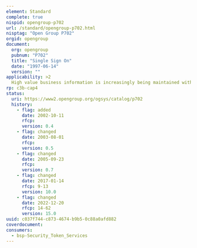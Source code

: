 ```yaml
---
element: Standard
complete: true
nispid: opengroup-p702
url: /standard/opengroup-p702.html
nisptag: "Open Group P702"
orgid: opengroup
document:
  org: opengroup
  pubnum: "P702"
  title: "Single Sign On"
  date: "1997-06-14"
  version: ""
applicability: >2
  High value business information is increasingly being maintained within multiple data processing systems in distributed system architectures. Security for each system demands effective access controls whilst administrators are faced with significant overheads for handling multiple accounts for each user. XXSO-PAM provides a standard interface between applications and sign-on systems so that whatever the underlying technology of the application's authentication technology, they will plug-and-play with a coordinating primary single sign-on system. This enables applications and their host systems to continue to maintain their own account databases, but it also enables those applications to move towards use of the more strategic distributed security services, enabling migration from multiple uncoordinated security systems to a coherent security architecture for all applications. PAM also simplifies some aspects of security management. The XSSO-PAM Specification therefore supports a practical approach which enables sign-on (SSO) for applications in a distributed environment.
rp: c3b-cap4
status:
  uri: https://www2.opengroup.org/ogsys/catalog/p702
  history: 
    - flag: added
      date: 2002-10-11
      rfcp: 
      version: 0.4
    - flag: changed
      date: 2003-08-01
      rfcp: 
      version: 0.5
    - flag: changed
      date: 2005-09-23
      rfcp: 
      version: 0.7
    - flag: changed
      date: 2017-01-14
      rfcp: 9-13
      version: 10.0
    - flag: changed
      date: 2022-12-20
      rfcp: 14-62
      version: 15.0
uuid: c037f744-c873-4674-b9b5-0c88a0afd882
coverdocument:
consumers:
  - bsp-Security_Token_Services
---
```

